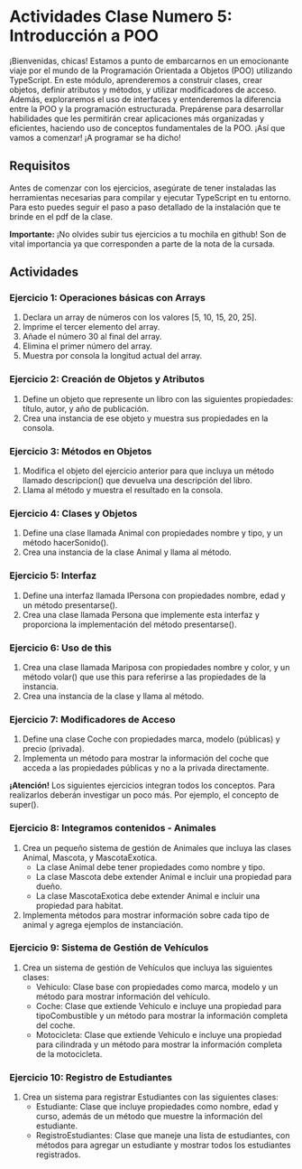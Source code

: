 # Actividades Clase Numero 5: Introducción a POO

¡Bienvenidas, chicas! Estamos a punto de embarcarnos en un emocionante viaje por el mundo de la Programación Orientada a Objetos (POO) utilizando TypeScript. En este módulo, aprenderemos a construir clases, crear objetos, definir atributos y métodos, y utilizar modificadores de acceso. Además, exploraremos el uso de interfaces y entenderemos la diferencia entre la POO y la programación estructurada. Prepárense para desarrollar habilidades que les permitirán crear aplicaciones más organizadas y eficientes, haciendo uso de conceptos fundamentales de la POO. ¡Así que vamos a comenzar! ¡A programar se ha dicho!

## Requisitos
Antes de comenzar con los ejercicios, asegúrate de tener instaladas las herramientas necesarias para compilar y ejecutar TypeScript en tu entorno. Para esto puedes seguir el paso a paso detallado de la instalación que te brinde en el pdf de la clase.

**Importante:** ¡No olvides subir tus ejercicios a tu mochila en github! Son de vital importancia ya que corresponden a parte de la nota de la cursada.

## Actividades

### Ejercicio 1: Operaciones básicas con Arrays
1. Declara un array de números con los valores [5, 10, 15, 20, 25].
2. Imprime el tercer elemento del array.
3. Añade el número 30 al final del array.
4. Elimina el primer número del array.
5. Muestra por consola la longitud actual del array.

### Ejercicio 2: Creación de Objetos y Atributos
1. Define un objeto que represente un libro con las siguientes propiedades: título, autor, y año de publicación.
2. Crea una instancia de ese objeto y muestra sus propiedades en la consola.

### Ejercicio 3: Métodos en Objetos
1. Modifica el objeto del ejercicio anterior para que incluya un método llamado descripcion() que devuelva una descripción del libro.
2. Llama al método y muestra el resultado en la consola.

### Ejercicio 4: Clases y Objetos
1. Define una clase llamada Animal con propiedades nombre y tipo, y un método hacerSonido().
2. Crea una instancia de la clase Animal y llama al método.

### Ejercicio 5: Interfaz
1. Define una interfaz llamada IPersona con propiedades nombre, edad y un método presentarse().
2. Crea una clase llamada Persona que implemente esta interfaz y proporciona la implementación del método presentarse().

### Ejercicio 6: Uso de this
1. Crea una clase llamada Mariposa con propiedades nombre y color, y un método volar() que use this para referirse a las propiedades de la instancia.
2. Crea una instancia de la clase y llama al método.

### Ejercicio 7: Modificadores de Acceso
1. Define una clase Coche con propiedades marca, modelo (públicas) y precio (privada).
2. Implementa un método para mostrar la información del coche que acceda a las propiedades públicas y no a la privada directamente.

**¡Atención!** Los siguientes ejercicios integran todos los conceptos. Para realizarlos deberán investigar un poco más. Por ejemplo, el concepto de super().

### Ejercicio 8: Integramos contenidos - Animales
1. Crea un pequeño sistema de gestión de Animales que incluya las clases Animal, Mascota, y MascotaExotica.
   - La clase Animal debe tener propiedades como nombre y tipo.
   - La clase Mascota debe extender Animal e incluir una propiedad para dueño.
   - La clase MascotaExotica debe extender Animal e incluir una propiedad para habitat.
2. Implementa métodos para mostrar información sobre cada tipo de animal y agrega ejemplos de instanciación.

### Ejercicio 9: Sistema de Gestión de Vehículos
1. Crea un sistema de gestión de Vehículos que incluya las siguientes clases:
   - Vehiculo: Clase base con propiedades como marca, modelo y un método para mostrar información del vehículo.
   - Coche: Clase que extiende Vehiculo e incluye una propiedad para tipoCombustible y un método para mostrar la información completa del coche.
   - Motocicleta: Clase que extiende Vehiculo e incluye una propiedad para cilindrada y un método para mostrar la información completa de la motocicleta.

### Ejercicio 10: Registro de Estudiantes
1. Crea un sistema para registrar Estudiantes con las siguientes clases:
   - Estudiante: Clase que incluye propiedades como nombre, edad y curso, además de un método que muestre la información del estudiante.
   - RegistroEstudiantes: Clase que maneje una lista de estudiantes, con métodos para agregar un estudiante y mostrar todos los estudiantes registrados.

